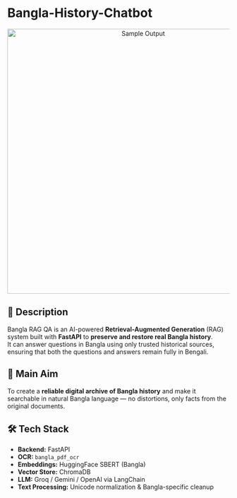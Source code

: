 # Bangla-History-Chatbot

<p align="center">
  <img src="data/sample_output.png" alt="Sample Output" width="600">
</p>


## 📜 Description

Bangla RAG QA is an AI-powered **Retrieval-Augmented Generation** (RAG) system built with **FastAPI** to **preserve and restore real Bangla history**.  
It can answer questions in Bangla using only trusted historical sources, ensuring that both the questions and answers remain fully in Bengali.

## 🎯 Main Aim

To create a **reliable digital archive of Bangla history** and make it searchable in natural Bangla language — no distortions, only facts from the original documents.

## 🛠 Tech Stack

- **Backend:** FastAPI  
- **OCR:** `bangla_pdf_ocr`  
- **Embeddings:** HuggingFace SBERT (Bangla)  
- **Vector Store:** ChromaDB  
- **LLM:** Groq / Gemini / OpenAI via LangChain  
- **Text Processing:** Unicode normalization & Bangla-specific cleanup
